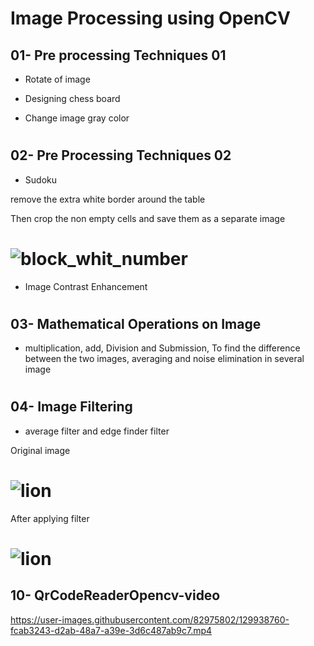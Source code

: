 # Image Processing using OpenCV

## 01- Pre processing Techniques 01

- Rotate of image

- Designing chess board

- Change image gray color

#

## 02- Pre Processing Techniques 02

- Sudoku

remove the extra white border around the table

Then crop the non empty cells and save them as a separate image

# ![block_whit_number](https://github.com/NahidEbrahimian/Image-Processing-using-OpenCV/blob/main/02-%20Pre%20Processing%20Techniques%2002/Result/block_whit_number.jpg)

- Image Contrast Enhancement

#

## 03- Mathematical Operations on Image

- multiplication, add, Division and Submission, To find the difference between the two images, averaging and noise elimination in several image

#

## 04- Image Filtering

- average filter and edge finder filter

Original image
  
# ![lion](https://github.com/NahidEbrahimian/Image-Processing-using-OpenCV/blob/main/04-%20Image%20Filtering/Inputs/lion.png)

After applying filter

# ![lion](https://github.com/NahidEbrahimian/Image-Processing-using-OpenCV/blob/main/04-%20Image%20Filtering/Result/lion.jpg)


## 10- QrCodeReaderOpencv-video

https://user-images.githubusercontent.com/82975802/129938760-fcab3243-d2ab-48a7-a39e-3d6c487ab9c7.mp4




